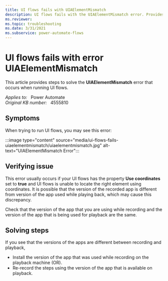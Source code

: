 ```yaml
---
title: UI flows fails with UIAElementMismatch
description: UI flows fails with the UIAElementMismatch error. Provides steps to solve this issue.
ms.reviewer: 
ms.topic: troubleshooting
ms.date: 3/31/2021
ms.subservice: power-automate-flows
---
```

# UI flows fails with error UIAElementMismatch

This article provides steps to solve the **UIAElementMismatch** error that occurs when running UI flows.

_Applies to:_ &nbsp; Power Automate  
_Original KB number:_ &nbsp; 4555810

## Symptoms

When trying to run UI flows, you may see this error:

:::image type="content" source="media/ui-flows-fails-uiaelementmismatch/uiaelementmismatch.jpg" alt-text="UIAElementMismatch Error":::

## Verifying issue

This error usually occurs if your UI flows has the property **Use coordinates** set to **true** and UI flows is unable to locate the right element using coordinates. It is possible that the version of the recorded app is different from version of the app used while playing back, which may cause this discrepancy.

Check that the version of the app that you are using while recording and the version of the app that is being used for playback are the same.

## Solving steps

If you see that the versions of the apps are different between recording and playback,

- Install the version of the app that was used while recording on the playback machine (OR).
- Re-record the steps using the version of the app that is available on playback.

